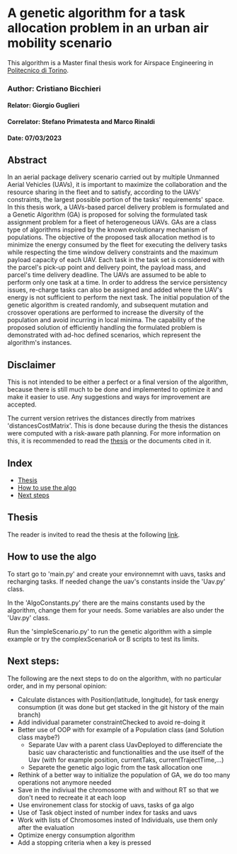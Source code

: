 # A genetic algorithm for a task allocation problem in an urban air mobility scenario
This algorithm is a Master final thesis work for Airspace Engineering in [Politecnico di Torino](https://www.polito.it/en).

### Author: Cristiano Bicchieri
#### Relator: Giorgio Guglieri
#### Correlator: Stefano Primatesta and Marco Rinaldi


#### Date: 07/03/2023


## Abstract
In an aerial package delivery scenario carried out by multiple Unmanned Aerial Vehicles (UAVs), it is important to maximize the collaboration and the resource sharing in the fleet and to satisfy, according to the UAVs' constraints, the largest possible portion of the tasks' requirements' space.
In this thesis work, a UAVs-based parcel delivery problem is formulated and a Genetic Algorithm (GA) is proposed for solving the formulated task assignment problem for a fleet of heterogeneous UAVs.
GAs are a class type of algorithms inspired by the known evolutionary mechanism of populations.
The objective of the proposed task allocation method is to minimize the energy consumed by the fleet for executing the delivery tasks while respecting the time window delivery constraints and the maximum payload capacity of each UAV.
Each task in the task set is considered with the parcel's pick-up point and delivery point, the payload mass, and parcel's time delivery deadline.
The UAVs are assumed to be able to perform only one task at a time. In order to address the service persistency issues, re-charge tasks can also be assigned and added where the UAV's energy is not sufficient to perform the next task.
The initial population of the genetic algorithm is created randomly, and subsequent mutation and crossover operations are performed to increase the diversity of the population and avoid incurring in local minima.
The capability of the proposed solution of efficiently handling the formulated problem is demonstrated with ad-hoc defined scenarios, which represent the algorithm's instances.

## Disclaimer
This is not intended to be either a perfect or a final version of the algorithm, because there is still much to be done and implemented to optimize it and make it easier to use.
Any suggestions and ways for improvement are accepted.

The current version retrives the distances directly from matrixes 'distancesCostMatrix'. This is done because during the thesis the distances were computed with a risk-aware path planning. For more information on this, it is recommended to read the [thesis](./Cristiano%20Bicchieri%20-%20A%20genetic%20algorithm%20for%20a%20task%20allocation%20problem%20in%20an%20urban%20air%20mobility%20scenario.pdf) or the documents cited in it.

## Index
- [Thesis](#thesis)
- [How to use the algo](#how-to-use-the-algo)
- [Next steps](#next-steps)

## Thesis
The reader is invited to read the thesis at the following [link](./Cristiano%20Bicchieri%20-%20A%20genetic%20algorithm%20for%20a%20task%20allocation%20problem%20in%20an%20urban%20air%20mobility%20scenario.pdf).

## How to use the algo
To start go to 'main.py' and create your environnemnt with uavs, tasks and recharging tasks. If needed change the uav's constants inside the 'Uav.py' class.

In the 'AlgoConstants.py' there are the mains constants used by the algorithm, change them for your needs. Some variables are also under the 'Uav.py' class.

Run the 'simpleScenario.py' to run the genetic algorithm with a simple example or try the complexScenarioA or B scripts to test its limits.

## Next steps:
The following are the next steps to do on the algorithm, with no particular order, and in my personal opinion:

- Calculate distances with Position(latitude, longitude), for task energy consumption (it was done but get stacked in the git history of the main branch)
- Add individual parameter constraintChecked to avoid re-doing it
- Better use of OOP with for example of a Population class (and Solution class maybe?)
    - Separate Uav with a parent class UavDeployed to differenciate the basic uav characteristic and functionalities and the use itself of the Uav (with for example position, currentTaks, currentTrajectTime,...)
    - Separete the genetic algo logic from the task allocation one
- Rethink of a better way to initialize the population of GA, we do too many operations not anymore needed
- Save in the indiviual the chromosome with and without RT so that we don't need to recreate it at each loop
- Use environement class for stockig of uavs, tasks of ga algo
- Use of Task object insted of number index for tasks and uavs
- Work with lists of Chromosomes insted of Individuals, use them only after the evaluation
- Optimize energy consumption algorithm
- Add a stopping criteria when a key is pressed

